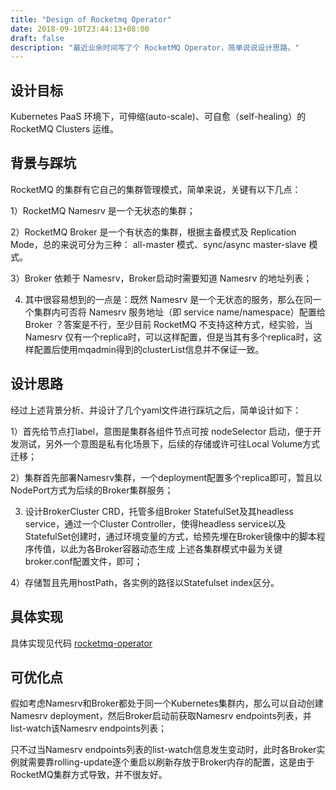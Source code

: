 ```yaml
---
title: "Design of Rocketmq Operator"
date: 2018-09-10T23:44:13+08:00
draft: false
description: "最近业余时间写了个 RocketMQ Operator，简单说说设计思路。"
---
```


## 设计目标

Kubernetes PaaS 环境下，可伸缩(auto-scale)、可自愈（self-healing）的 RocketMQ Clusters 运维。

## 背景与踩坑

RocketMQ 的集群有它自己的集群管理模式，简单来说，关键有以下几点：

1）RocketMQ Namesrv 是一个无状态的集群；

2）RocketMQ Broker 是一个有状态的集群，根据主备模式及 Replication Mode，总的来说可分为三种： all-master 模式、sync/async master-slave 模式。

3）Broker 依赖于 Namesrv，Broker启动时需要知道 Namesrv 的地址列表；

4) 其中很容易想到的一点是：既然 Namesrv 是一个无状态的服务，那么在同一个集群内可否将 Namesrv 服务地址（即 service name/namespace）配置给 Broker ？答案是不行，至少目前 RocketMQ 不支持这种方式，经实验，当 Namesrv 仅有一个replica时，可以这样配置，但是当其有多个replica时，这样配置后使用mqadmin得到的clusterList信息并不保证一致。

## 设计思路

经过上述背景分析、并设计了几个yaml文件进行踩坑之后，简单设计如下：

1）首先给节点打label，意图是集群各组件节点可按 nodeSelector 启动，便于开发测试，另外一个意图是私有化场景下，后续的存储或许可往Local Volume方式迁移；

2）集群首先部署Namesrv集群，一个deployment配置多个replica即可，暂且以NodePort方式为后续的Broker集群服务；

3) 设计BrokerCluster CRD，托管多组Broker StatefulSet及其headless service，通过一个Cluster Controller，使得headless service以及StatefulSet创建时，通过环境变量的方式，给预先埋在Broker镜像中的脚本程序传值，以此为各Broker容器动态生成
上述各集群模式中最为关键broker.conf配置文件，即可；

4）存储暂且先用hostPath，各实例的路径以Statefulset index区分。

## 具体实现

具体实现见代码 [rocketmq-operator](https://github.com/huanwei/rocketmq-operator)

## 可优化点

假如考虑Namesrv和Broker都处于同一个Kubernetes集群内，那么可以自动创建Namesrv deployment，然后Broker启动前获取Namesrv endpoints列表，并list-watch该Namesrv endpoints列表；

只不过当Namesrv endpoints列表的list-watch信息发生变动时，此时各Broker实例就需要靠rolling-update逐个重启以刷新存放于Broker内存的配置，这是由于RocketMQ集群方式导致，并不很友好。





